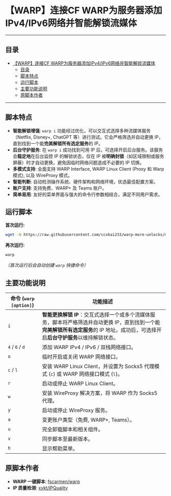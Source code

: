 # 【WARP】连接CF WARP为服务器添加IPv4/IPv6网络并智能解锁流媒体

* * *

## 目录

- [【WARP】连接CF WARP为服务器添加IPv4/IPv6网络并智能解锁流媒体](#warp连接cf-warp为服务器添加ipv4ipv6网络并智能解锁流媒体)
  - [目录](#目录)
  - [脚本特点](#脚本特点)
  - [运行脚本](#运行脚本)
  - [主要功能说明](#主要功能说明)
  - [原脚本作者](#原脚本作者)

* * *

## 脚本特点

*   **智能解锁增强**: `warp i` 功能经过优化，可以交互式选择多种流媒体服务（Netflix, Disney+, ChatGPT 等）进行测试。它会严格筛选并自动更换 IP，直到找到一个能**完美解锁所有选定服务**的 IP。
*   **后台守护服务**: 在 `warp i` 成功找到可用 IP 后，可选择开启后台服务。该服务会**稳定地**在后台监控 IP 的解锁状态，仅在 IP 被**明确封锁**（如区域限制或服务屏蔽）时才自动更换，避免因临时网络问题造成不必要的 IP 切换。
*   **多模式支持**: 全面支持 WARP Interface, WARP Linux Client (Proxy 和 Warp 模式), 以及 WireProxy 模式。
*   **智能判断**: 自动检测操作系统、硬件架构和网络环境，优选最佳配置方案。
*   **账户支持**: 支持免费、WARP+ 及 Teams 账户。
*   **简单易用**: 友好的菜单界面与强大的命令行参数相结合，满足不同用户需求。

## 运行脚本

**首次运行:**
```bash
wget -N https://raw.githubusercontent.com/ccxkai233/warp-more-unlocks/main/menu.sh && bash menu.sh
```

**再次运行:**
```bash
warp
```
*（首次运行后会自动创建 `warp` 快捷命令）*

## 主要功能说明

| 命令 (`warp [option]`) | 功能描述 |
| ---------------------- | ------------------------------------------------------------ |
| `i`                    | **智能更换解锁 IP**：交互式选择一个或多个流媒体服务，脚本将严格筛选并自动更换 IP，直到找到一个能**完美解锁所有选定服务**的 IP 地址。成功后，可选择开启**后台守护服务**以维持解锁状态。 |
| `4` / `6` / `d`        | 添加 WARP IPv4 / IPv6 / 双栈网络接口。 |
| `o`                    | 临时开启或关闭 WARP 网络接口。 |
| `c` / `l`              | 安装 WARP Linux Client，并设置为 Socks5 代理模式 (`c`) 或 WARP 网络接口模式 (`l`)。 |
| `r`                    | 启动或停止 WARP Linux Client。 |
| `w`                    | 安装 WireProxy 解决方案，将 WARP 作为 Socks5 代理。 |
| `y`                    | 启动或停止 WireProxy 服务。 |
| `a`                    | 变更账户类型（免费, WARP+, Teams）。 |
| `u`                    | 完全卸载脚本和相关组件。 |
| `v`                    | 同步脚本至最新版本。 |
| `h`                    | 显示帮助菜单。 |

## 原脚本作者

*   **WARP 一键脚本**: [fscarmen/warp](https://gitlab.com/fscarmen/warp/)
*   **IP 质量检测**: [xykt/IPQuality](https://github.com/xykt/IPQuality)